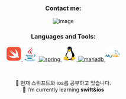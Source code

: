 <h3 align="center">Contact me:</h3>
<p align="center">
<!-- <a href="https://www.linkedin.com/in/junu0516/">
<img src="https://img.shields.io/badge/LinkedIn-junu0516-lightgray?style=flat-square&logo=Linkedin&logoColor=white&labelColor=blue&link=https://www.linkedin.com/in/junu0516/" alt="image"/>
</a -->
<a>
<img src="https://img.shields.io/badge/Gmail-junu0516@kakao.com-lightgray?style=flat-square&logo=Gmail&logoColor=white&labelColor=d14836&link=mailto:junu0516@kakao.com" alt="image"/>
   </a>
</p>
<h3 align="center">Languages and Tools:</h3>
<p align="center"><a href="https://developer.apple.com/swift/" target="_blank" rel="noreferrer"> <img src="https://raw.githubusercontent.com/devicons/devicon/master/icons/swift/swift-original.svg" alt="swift" width="40" height="40"/> </a> <a href="https://www.java.com" target="_blank" rel="noreferrer"> <img src="https://raw.githubusercontent.com/devicons/devicon/master/icons/java/java-original.svg" alt="java" width="40" height="40"/> </a><a href="https://spring.io/" target="_blank" rel="noreferrer"> <img src="https://www.vectorlogo.zone/logos/springio/springio-icon.svg" alt="spring" width="40" height="40"/> </a> <a href="https://www.linux.org/" target="_blank" rel="noreferrer"> <img src="https://raw.githubusercontent.com/devicons/devicon/master/icons/linux/linux-original.svg" alt="linux" width="40" height="40"/> </a> <a href="https://mariadb.org/" target="_blank" rel="noreferrer"> <img src="https://www.vectorlogo.zone/logos/mariadb/mariadb-icon.svg" alt="mariadb" width="40" height="40"/> </a> <a href="https://www.mysql.com/" target="_blank" rel="noreferrer"> <img src="https://raw.githubusercontent.com/devicons/devicon/master/icons/mysql/mysql-original-wordmark.svg" alt="mysql" width="40" height="40"/> </a>   </p>
   <br>
<p align="center">
   <span>🌱 현재 스위프트와 ios를 공부하고 있습니다.</span><br>
   <span>🌱 I’m currently learning <b>swift&ios</b></span>
 </p>
<!--  <p align="center">  
   <img src="https://camo.githubusercontent.com/d3e6d4833b5ed405cb2ec00f572421142229bef1e7fb165d9c3b7327765ada93/68747470733a2f2f6769746875622d726561646d652d73746174732e76657263656c2e6170702f6170693f757365726e616d653d6a756e7530353136" alt="My GitHub stats" data-canonical-src="https://github-readme-stats.vercel.app/api?username=junu0516" style="max-width: 100%;">
 
   
   </p> -->

<!--
<h3 align="left">Connect with me:</h3>
<p align="left">
<a href="https://linkedin.com/in/junu0516" target="blank"><img align="center" src="https://raw.githubusercontent.com/rahuldkjain/github-profile-readme-generator/master/src/images/icons/Social/linked-in-alt.svg" alt="junu0516" height="30" width="40" /></a>
<a href="https://instagram.com/junu0516" target="blank"><img align="center" src="https://raw.githubusercontent.com/rahuldkjain/github-profile-readme-generator/master/src/images/icons/Social/instagram.svg" alt="junu0516" height="30" width="40" /></a>
</p>
-->

